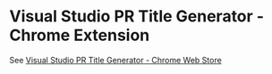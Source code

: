 # Visual Studio PR Title Generator - Chrome Extension

See [Visual Studio PR Title Generator - Chrome Web Store](https://chrome.google.com/webstore/detail/visual-studio-pr-title-ge/lbkfohchcccpbmgckjbcgcnlmohdieej)
